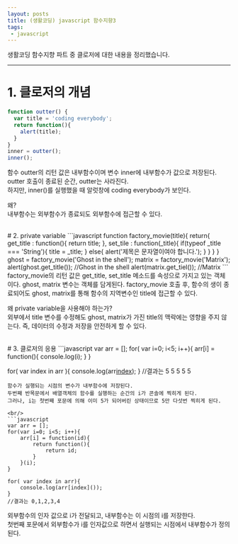 ```yaml
---
layout: posts
title: (생활코딩) javascript 함수지향3
tags:
 - javascript
---
```


생활코딩 함수지향 파트 중 클로저에 대한 내용을 정리했습니다.

---

# 1. 클로저의 개념
```javascript
function outter() { 
  var title = 'coding everybody'; 
  return function(){ 
    alert(title); 
  } 
} 
inner = outter(); 
inner();
```
함수 outter의 리턴 값은 내부함수이며 변수 inner에 내부함수가 값으로 저장된다.    
outter 호출이 종료된 순간, outter는 사라진다.    
하지만, inner()를 실행했을 때 알럿창에 coding everybody가 보인다.

왜?    
<span class="clr-note">내부함수는 외부함수가 종료되도 외부함수에 접근할 수 있다.</span>

<br/>
# 2. private variable
```javascript
function factory_movie(title){ 
    return{ 
        get_title : function(){ 
            return title; 
        }, 
        set_tile : function(_title){ 
            if(typeof _title === 'String'){ 
                title = _title; 
            } else{ 
                alert('제목은 문자열이여야 합니다.'); 
            } 
        } 
    } 
} 
ghost = factory_movie('Ghost in the shell'); 
matrix = factory_movie('Matrix'); 
alert(ghost.get_title());    //Ghost in the shell 
alert(matrix.get_tiel());    //Matrix
```
factory_movie의 리턴 값은 get_title, set_title 메소드를 속성으로 가지고 있는 객체이다.    
ghost, matrix 변수는 객체를 담게된다.    
factory_movie 호출 후, 함수의 생이 종료되어도 ghost, matrix를 통해 함수의 지역변수인 title에 접근할 수 있다.

왜 private variable을 사용해야 하는가?    
<span class="clr-note">외부에서 title 변수를 수정해도 ghost, matrix가 가진 title의 맥락에는 영향을 주지 않는다.    즉, 데이터의 수정과 저장을 안전하게 할 수 있다.</span>

<br/>
# 3. 클로저의 응용
```javascript
var arr = []; 
for( var i=0; i<5; i++){
     arr[i] = function(){ 
        console.log(i);
     } 
} 
 
for( var index in arr ){ 
    console.log(arr[index]()); 
} 
//결과는 5 5 5 5 5
```
함수가 실행되는 시점의 변수가 내부함수에 저장된다.    
두번째 반목문에서 배열객체의 함수를 실행하는 순간의 i가 콘솔에 찍히게 된다.    
그러나, i는 첫번째 포문에 의해 이미 5가 되어버린 상태이므로 5만 다섯번 찍히게 된다.

<br/>
```javascript
var arr = []; 
for(var i=0; i<5; i++){ 
    arr[i] = function(id){ 
        return function(){ 
            return id; 
        } 
    }(i); 
} 
 
for( var index in arr){ 
    console.log(arr[index]());  
} 
//결과는 0,1,2,3,4
```
외부함수의 인자 값으로 i가 전달되고, 내부함수는 이 시점의 i를 저장한다.    
첫번째 포문에서 외부함수가 i를 인자값으로 하면서 실행되는 시점에서 내부함수가 정의된다.


